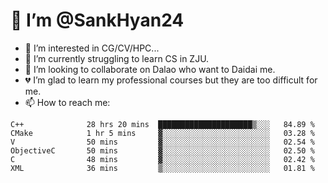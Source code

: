 # 👋 I’m @SankHyan24

- 👀 I’m interested in CG/CV/HPC...
- 🌱 I’m currently struggling to learn CS in ZJU.
- 💞️ I’m looking to collaborate on Dalao who want to Daidai me.
- 💔 I’m glad to learn my professional courses but they are too difficult for me.
- 📫 How to reach me:


<!---
SankHyan24/SankHyan24 is a ✨ special ✨ repository because its `README.md` (this file) appears on your GitHub profile.
You can click the Preview link to take a look at your changes.
--->
<!--START_SECTION:waka-->

```text
C++              28 hrs 20 mins  █████████████████████▒░░░   84.89 %
CMake            1 hr 5 mins     ▓░░░░░░░░░░░░░░░░░░░░░░░░   03.28 %
V                50 mins         ▓░░░░░░░░░░░░░░░░░░░░░░░░   02.54 %
ObjectiveC       50 mins         ▓░░░░░░░░░░░░░░░░░░░░░░░░   02.50 %
C                48 mins         ▓░░░░░░░░░░░░░░░░░░░░░░░░   02.42 %
XML              36 mins         ▒░░░░░░░░░░░░░░░░░░░░░░░░   01.81 %
```

<!--END_SECTION:waka-->
